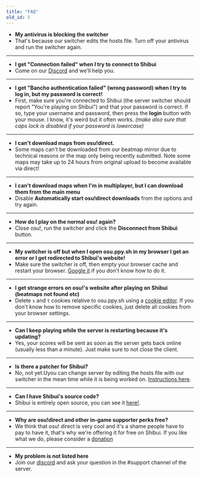 ```yaml
---
title: "FAQ"
old_id: 5
---
```

- **My antivirus is blocking the switcher**
- That's because our switcher edits the hosts file. Turn off your antivirus and run the switcher again.

-----------------------

- **I get "Connection failed" when I try to connect to Shibui**  
- Come on our [Discord](https://discord.gg/vY29JhD) and we'll help you.

-----------------------

- **I get "Bancho authentication failed" (wrong password) when I try to log in, but my password is correct!**  
- First, make sure you're connected to Shibui (the server switcher should report "You're playing on Shibui") and that your password is correct. If so, type your username and password, then press the **login** button with your mouse. I know, it's weird but it often works. *(make also sure that caps lock is disabled if your password is lowercase)*

-----------------------

- **I can't download maps from osu!direct.**
- Some maps can't be downloaded from our beatmap mirror due to technical reasons or the map only being recently submitted. Note some maps may take up to 24 hours from original upload to become available via direct!

-----------------------

- **I can't download maps when I'm in multiplayer, but I can download them from the main menu**
- Disable **Automatically start osu!direct downloads** from the options and try again.

-----------------------

- **How do I play on the normal osu! again?**
- Close osu!, run the switcher and click the **Disconnect from Shibui** button.

-----------------------

- **My switcher is off but when I open osu.ppy.sh in my browser I get an error or I get redirected to Shibui's website!**
- Make sure the switcher is off, then empty your browser cache and restart your browser. [Google it](http://lmgtfy.com/?q=How+to+empty+browser+cache) if you don't know how to do it.

-----------------------

- **I get strange errors on osu!'s website after playing on Shibui (beatmaps not found etc)**
- Delete `s` and `t` cookies relative to osu.ppy.sh using a [cookie editor](https://chrome.google.com/webstore/detail/editthiscookie/fngmhnnpilhplaeedifhccceomclgfbg). If you don't know how to remove specific cookies, just delete all cookies from your browser settings.

-----------------------

- **Can I keep playing while the server is restarting because it's updating?**
- Yes, your scores will be sent as soon as the server gets back online (usually less than a minute). Just make sure to not close the client.

-----------------------

- **Is there a patcher for Shibui?**
- No, not yet.Uyou can change server by editing the hosts file with our switcher in the mean time while it is being worked on. [Instructions here](https://ripple.moe/doc/1).

-----------------------

- **Can I have Shibui's source code?**
-  Shibui is entirely open source, you can see it [here!](https://github.com/osushibui/shibui).

-----------------------

- **Why are osu!direct and other in-game supporter perks free?**
- We think that osu! direct is very cool and it's a shame people have to pay to have it, that's why we're offering it for free on Shibui. If you like what we do, please consider a [donation](/donate)

-----------------------

- **My problem is not listed here**
- Join our [discord](https://discord.gg/vY29JhD) and ask your question in the #support channel of the server.